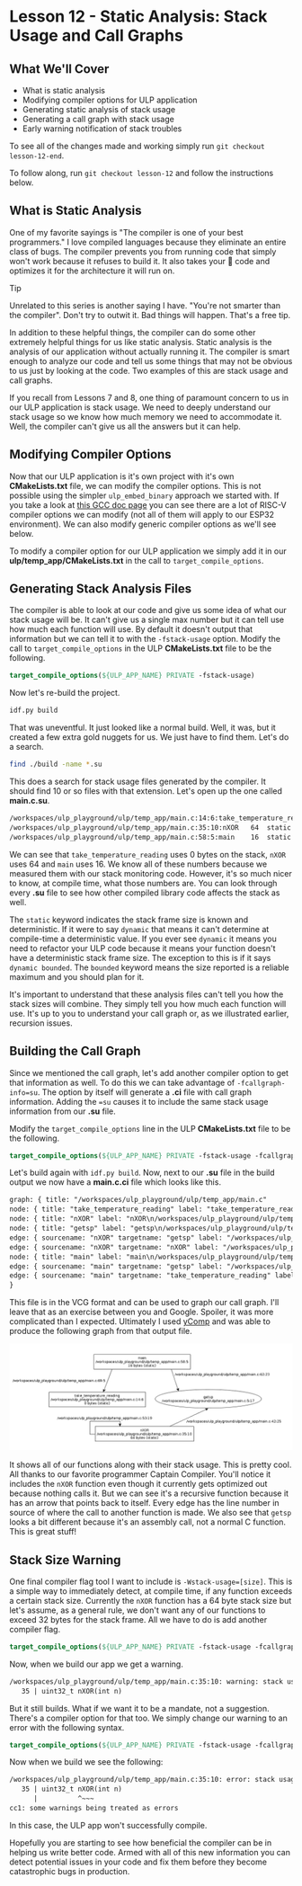 # Lesson 12 - Static Analysis: Stack Usage and Call Graphs

## What We'll Cover
- What is static analysis
- Modifying compiler options for ULP application
- Generating static analysis of stack usage
- Generating a call graph with stack usage
- Early warning notification of stack troubles

To see all of the changes made and working simply run `git checkout lesson-12-end`. 

To follow along, run `git checkout lesson-12` and follow the instructions below.

## What is Static Analysis

One of my favorite sayings is "The compiler is one of your best programmers." I love compiled 
languages because they eliminate an entire class of bugs. The compiler prevents you from running code 
that simply won't work because it refuses to build it. It also takes your 💩 code and optimizes it 
for the architecture it will run on. 

> [!TIP]
> Unrelated to this series is another saying I have. "You're not smarter than the compiler". Don't try 
> to outwit it. Bad things will happen. That's a free tip.

In addition to these helpful things, the compiler can do some other extremely helpful things for us like 
static analysis. Static analysis is the analysis of our application without actually running it. The 
compiler is smart enough to analyze our code and tell us some things that may not be obvious to us 
just by looking at the code. Two examples of this are stack usage and call graphs.

If you recall from Lessons 7 and 8, one thing of paramount concern to us in our ULP application is 
stack usage. We need to deeply understand our stack usage so we know how much memory we need to 
accommodate it. Well, the compiler can't give us all the answers but it can help.

## Modifying Compiler Options

Now that our ULP application is it's own project with it's own **CMakeLists.txt** file, we can modify 
the compiler options. This is not possible using the simpler `ulp_embed_binary` approach we started 
with. If you take a look at [this GCC doc page](https://gcc.gnu.org/onlinedocs/gcc/RISC-V-Options.html) 
you can see there are a lot of RISC-V compiler options we can modify (not all of them will apply 
to our ESP32 environment). We can also modify generic compiler options as we'll see below.

To modify a compiler option for our ULP application we simply add it in our 
**ulp/temp_app/CMakeLists.txt** in the call to `target_compile_options`.

## Generating Stack Analysis Files
The compiler is able to look at our code and give us some idea of what our stack usage will be. It 
can't give us a single max number but it can tell use how much each function will use. By default it 
doesn't output that information but we can tell it to with the `-fstack-usage` option. Modify the 
call to `target_compile_options` in the ULP 
**CMakeLists.txt** file to be the following.

```cmake
target_compile_options(${ULP_APP_NAME} PRIVATE -fstack-usage)
```

Now let's re-build the project.

```sh
idf.py build
```

That was uneventful. It just looked like a normal build. Well, it was, but it created a few extra gold nuggets for us. We just have to find them. Let's do a search.

```sh
find ./build -name *.su
```

This does a search for stack usage files generated by the compiler. It should find 10 or so files with 
that extension. Let's open up the one called **main.c.su**.

```txt
/workspaces/ulp_playground/ulp/temp_app/main.c:14:6:take_temperature_reading	0	static
/workspaces/ulp_playground/ulp/temp_app/main.c:35:10:nXOR	64	static
/workspaces/ulp_playground/ulp/temp_app/main.c:58:5:main	16	static
```

We can see that `take_temperature_reading` uses 0 bytes on the stack, `nXOR` uses 64 and `main` uses 
16. We know all of these numbers because we measured them with our stack monitoring code. However, 
it's so much nicer to know, at compile time, what those numbers are. You can look through every 
**.su** file to see how other compiled library code affects the stack as well. 

The `static` keyword indicates the stack frame size is known and deterministic. If it were to say 
`dynamic` that means it can't determine at compile-time a deterministic value. If you ever see 
`dynamic` it means you need to refactor your ULP code because it means your function doesn't have a 
deterministic stack frame size. The exception to this is if it says `dynamic bounded`. The `bounded` 
keyword means the size reported is a reliable maximum and you should plan for it.

It's important to understand that these analysis files can't tell you how the stack sizes will combine. 
They simply tell you how much each function will use. It's up to you to understand your call graph or, 
as we illustrated earlier, recursion issues. 

## Building the Call Graph

Since we mentioned the call graph, let's add another compiler option to get that information as well. 
To do this we can take advantage of `-fcallgraph-info=su`. The option by itself will 
generate a **.ci** file with call graph information. Adding the `=su` causes it to include the same 
stack usage information from our **.su** file.

Modify the `target_compile_options` line in the ULP **CMakeLists.txt** file to be the following.

```cmake
target_compile_options(${ULP_APP_NAME} PRIVATE -fstack-usage -fcallgraph-info=su)
```

Let's build again with `idf.py build`. Now, next to our **.su** file in the build output we now 
have a **main.c.ci** file which looks like this.

```txt
graph: { title: "/workspaces/ulp_playground/ulp/temp_app/main.c"
node: { title: "take_temperature_reading" label: "take_temperature_reading\n/workspaces/ulp_playground/ulp/temp_app/main.c:14:6\n0 bytes (static)" }
node: { title: "nXOR" label: "nXOR\n/workspaces/ulp_playground/ulp/temp_app/main.c:35:10\n64 bytes (static)" }
node: { title: "getsp" label: "getsp\n/workspaces/ulp_playground/ulp/temp_app/main.c:5:17" shape : ellipse }
edge: { sourcename: "nXOR" targetname: "getsp" label: "/workspaces/ulp_playground/ulp/temp_app/main.c:42:25" }
edge: { sourcename: "nXOR" targetname: "nXOR" label: "/workspaces/ulp_playground/ulp/temp_app/main.c:53:19" }
node: { title: "main" label: "main\n/workspaces/ulp_playground/ulp/temp_app/main.c:58:5\n16 bytes (static)" }
edge: { sourcename: "main" targetname: "getsp" label: "/workspaces/ulp_playground/ulp/temp_app/main.c:62:23" }
edge: { sourcename: "main" targetname: "take_temperature_reading" label: "/workspaces/ulp_playground/ulp/temp_app/main.c:69:5" }
}
```

This file is in the VCG format and can be used to graph our call graph. I'll leave that as an 
exercise between you and Google. Spoiler, it was more complicated than I expected. Ultimately I 
used [yComp](https://pp.ipd.kit.edu/firm/yComp.html) and was able to produce the following graph 
from that output file.

![Call Graph](../images/callgraph.png)

It shows all of our functions along with their stack usage. This is pretty cool. All thanks to our 
favorite programmer Captain Compiler. You'll notice it includes the `nXOR` function even though it 
currently gets optimized out because nothing calls it. But we can see it's a recursive function 
because it has an arrow that points back to itself. Every edge has the line number in source of where 
the call to another function is made. We also see that `getsp` looks a bit different because it's 
an assembly call, not a normal C function. This is great stuff! 

## Stack Size Warning

One final compiler flag tool I want to include is `-Wstack-usage=[size]`. This is a simple way to 
immediately detect, at compile time, if any function exceeds a certain stack size. Currently the 
`nXOR` function has a 64 byte stack size but let's assume, as a general rule, we don't want any of 
our functions to exceed 32 bytes for the stack frame. All we have to do is add another compiler flag.

```cmake
target_compile_options(${ULP_APP_NAME} PRIVATE -fstack-usage -fcallgraph-info=su -Wstack-usage=32)
```

Now, when we build our app we get a warning.

```txt
/workspaces/ulp_playground/ulp/temp_app/main.c:35:10: warning: stack usage is 64 bytes [-Wstack-usage=]
   35 | uint32_t nXOR(int n)
```

But it still builds. What if we want it to be a mandate, not a suggestion. There's a compiler option 
for that too. We simply change our warning to an error with the following syntax.

```cmake
target_compile_options(${ULP_APP_NAME} PRIVATE -fstack-usage -fcallgraph-info=su -Werror=stack-usage=32)
```

Now when we build we see the following:

```txt
/workspaces/ulp_playground/ulp/temp_app/main.c:35:10: error: stack usage is 64 bytes [-Werror=stack-usage=]
   35 | uint32_t nXOR(int n)
      |          ^~~~
cc1: some warnings being treated as errors
```

In this case, the ULP app won't successfully compile.

Hopefully you are starting to see how beneficial the compiler can be in helping us write better code. 
Armed with all of this new information you can detect potential issues in your code and fix them before 
they become catastrophic bugs in production.